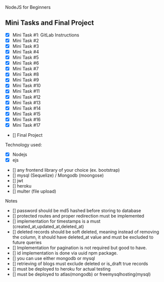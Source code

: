 NodeJS for Beginners

## Mini Tasks and Final Project

- [x] Mini Task #1: GitLab Instructions
- [x] Mini Task #2
- [x] Mini Task #3
- [x] Mini Task #4
- [X] Mini Task #5
- [X] Mini Task #6
- [X] Mini Task #7
- [X] Mini Task #8
- [X] Mini Task #9
- [X] Mini Task #10
- [X] Mini Task #11
- [X] Mini Task #12
- [X] Mini Task #13
- [X] Mini Task #14
- [X] Mini Task #15
- [X] Mini Task #16
- [X] Mini Task #17
- [] Final Project

Technology used:
- [X] Nodejs
- [X] ejs
- [] any frontend library of your choice (ex. bootstrap)
- [] mysql (Sequelize) / Mongodb (moongose)
- [] jwt
- [] heroku
- [] multer (file upload)

Notes
- [] password should be md5 hashed before storing to database
- [] protected routes and proper redirection must be implemented
- [] implementation for timestamps is a must (created_at,updated_at,deleted_at)
- [] deleted records should be soft deleted, meaning instead of removing the column, it should have deleted_at value and must be excluded to future queries
- [] Implementation for pagination is not required but good to have.
- [] id implementation is done via uuid npm package.
- [] you can use either mongodb or mysql
- [] retrieving of blogs must exclude deleted or is_draft true records
- [] must be deployed to heroku for actual testing
- [] must be deployed to atlas(mongodb) or freemysqlhosting(mysql)
